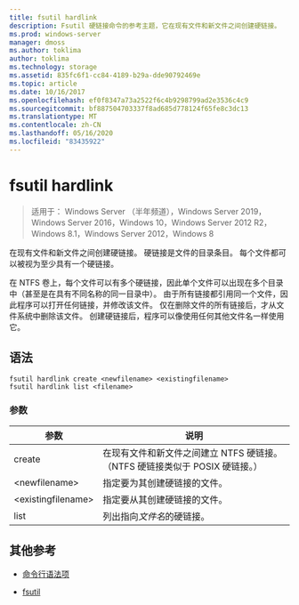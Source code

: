```yaml
---
title: fsutil hardlink
description: Fsutil 硬链接命令的参考主题，它在现有文件和新文件之间创建硬链接。
ms.prod: windows-server
manager: dmoss
ms.author: toklima
author: toklima
ms.technology: storage
ms.assetid: 835fc6f1-cc84-4189-b29a-dde90792469e
ms.topic: article
ms.date: 10/16/2017
ms.openlocfilehash: ef0f8347a73a2522f6c4b9298799ad2e3536c4c9
ms.sourcegitcommit: bf887504703337f8ad685d778124f65fe8c3dc13
ms.translationtype: MT
ms.contentlocale: zh-CN
ms.lasthandoff: 05/16/2020
ms.locfileid: "83435922"
---
```

# <a name="fsutil-hardlink"></a>fsutil hardlink

> 适用于： Windows Server （半年频道），Windows Server 2019，Windows Server 2016，Windows 10，Windows Server 2012 R2，Windows 8.1，Windows Server 2012，Windows 8

在现有文件和新文件之间创建硬链接。 硬链接是文件的目录条目。 每个文件都可以被视为至少具有一个硬链接。

在 NTFS 卷上，每个文件可以有多个硬链接，因此单个文件可以出现在多个目录中（甚至是在具有不同名称的同一目录中）。 由于所有链接都引用同一个文件，因此程序可以打开任何链接，并修改该文件。 仅在删除文件的所有链接后，才从文件系统中删除该文件。 创建硬链接后，程序可以像使用任何其他文件名一样使用它。

## <a name="syntax"></a>语法

```
fsutil hardlink create <newfilename> <existingfilename>
fsutil hardlink list <filename>
```

### <a name="parameters"></a>参数

| 参数 | 说明 |
| --------- | ----------- |
| create | 在现有文件和新文件之间建立 NTFS 硬链接。 （NTFS 硬链接类似于 POSIX 硬链接。） |
| \<newfilename> | 指定要为其创建硬链接的文件。 |
| \<existingfilename> | 指定要从其创建硬链接的文件。 |
| list | 列出指向*文件名*的硬链接。 |

## <a name="additional-references"></a>其他参考

- [命令行语法项](command-line-syntax-key.md)

- [fsutil](fsutil.md)
